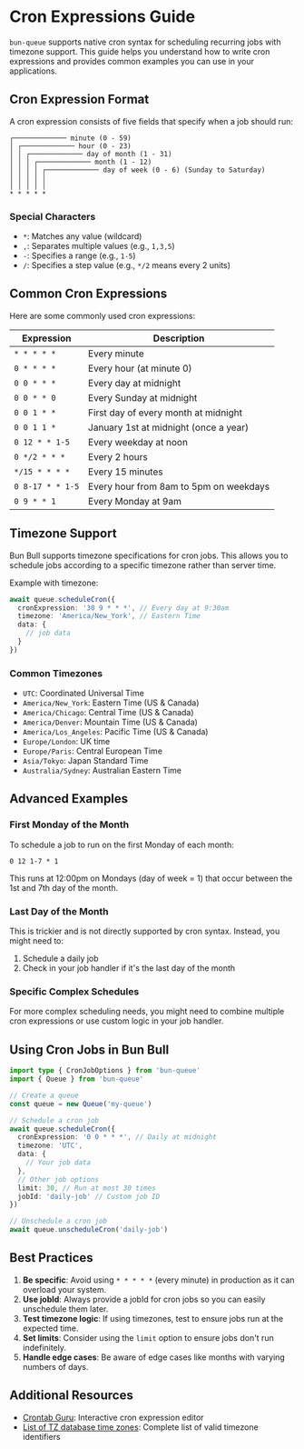 # Cron Expressions Guide

`bun-queue` supports native cron syntax for scheduling recurring jobs with timezone support. This guide helps you understand how to write cron expressions and provides common examples you can use in your applications.

## Cron Expression Format

A cron expression consists of five fields that specify when a job should run:

```
┌───────────── minute (0 - 59)
│ ┌───────────── hour (0 - 23)
│ │ ┌───────────── day of month (1 - 31)
│ │ │ ┌───────────── month (1 - 12)
│ │ │ │ ┌───────────── day of week (0 - 6) (Sunday to Saturday)
│ │ │ │ │
│ │ │ │ │
* * * * *
```

### Special Characters

- `*`: Matches any value (wildcard)
- `,`: Separates multiple values (e.g., `1,3,5`)
- `-`: Specifies a range (e.g., `1-5`)
- `/`: Specifies a step value (e.g., `*/2` means every 2 units)

## Common Cron Expressions

Here are some commonly used cron expressions:

| Expression | Description |
|------------|-------------|
| `* * * * *` | Every minute |
| `0 * * * *` | Every hour (at minute 0) |
| `0 0 * * *` | Every day at midnight |
| `0 0 * * 0` | Every Sunday at midnight |
| `0 0 1 * *` | First day of every month at midnight |
| `0 0 1 1 *` | January 1st at midnight (once a year) |
| `0 12 * * 1-5` | Every weekday at noon |
| `0 */2 * * *` | Every 2 hours |
| `*/15 * * * *` | Every 15 minutes |
| `0 8-17 * * 1-5` | Every hour from 8am to 5pm on weekdays |
| `0 9 * * 1` | Every Monday at 9am |

## Timezone Support

Bun Bull supports timezone specifications for cron jobs. This allows you to schedule jobs according to a specific timezone rather than server time.

Example with timezone:

```typescript
await queue.scheduleCron({
  cronExpression: '30 9 * * *', // Every day at 9:30am
  timezone: 'America/New_York', // Eastern Time
  data: {
    // job data
  }
})
```

### Common Timezones

- `UTC`: Coordinated Universal Time
- `America/New_York`: Eastern Time (US & Canada)
- `America/Chicago`: Central Time (US & Canada)
- `America/Denver`: Mountain Time (US & Canada)
- `America/Los_Angeles`: Pacific Time (US & Canada)
- `Europe/London`: UK time
- `Europe/Paris`: Central European Time
- `Asia/Tokyo`: Japan Standard Time
- `Australia/Sydney`: Australian Eastern Time

## Advanced Examples

### First Monday of the Month

To schedule a job to run on the first Monday of each month:

```
0 12 1-7 * 1
```

This runs at 12:00pm on Mondays (day of week = 1) that occur between the 1st and 7th day of the month.

### Last Day of the Month

This is trickier and is not directly supported by cron syntax. Instead, you might need to:

1. Schedule a daily job
2. Check in your job handler if it's the last day of the month

### Specific Complex Schedules

For more complex scheduling needs, you might need to combine multiple cron expressions or use custom logic in your job handler.

## Using Cron Jobs in Bun Bull

```typescript
import type { CronJobOptions } from 'bun-queue'
import { Queue } from 'bun-queue'

// Create a queue
const queue = new Queue('my-queue')

// Schedule a cron job
await queue.scheduleCron({
  cronExpression: '0 0 * * *', // Daily at midnight
  timezone: 'UTC',
  data: {
    // Your job data
  },
  // Other job options
  limit: 30, // Run at most 30 times
  jobId: 'daily-job' // Custom job ID
})

// Unschedule a cron job
await queue.unscheduleCron('daily-job')
```

## Best Practices

1. **Be specific**: Avoid using `* * * * *` (every minute) in production as it can overload your system.
2. **Use jobId**: Always provide a jobId for cron jobs so you can easily unschedule them later.
3. **Test timezone logic**: If using timezones, test to ensure jobs run at the expected time.
4. **Set limits**: Consider using the `limit` option to ensure jobs don't run indefinitely.
5. **Handle edge cases**: Be aware of edge cases like months with varying numbers of days.

## Additional Resources

- [Crontab Guru](https://crontab.guru/): Interactive cron expression editor
- [List of TZ database time zones](https://en.wikipedia.org/wiki/List_of_tz_database_time_zones): Complete list of valid timezone identifiers
